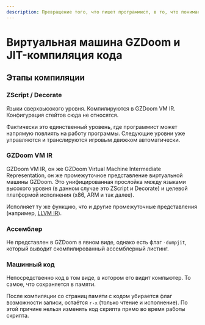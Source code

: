 ```yaml
---
description: Превращение того, что пишет программист, в то, что понимает компьютер.
---
```


# Виртуальная машина GZDoom и JIT-компиляция кода

## Этапы компиляции

### ZScript / Decorate

Языки сверхвысокого уровня. Компилируются в GZDoom VM IR. Конфигурация стейтов сюда не относятся.

Фактически это единственный уровень, где программист может напрямую повлиять на работу программы. Следующие уровни уже управляются и транслируются игровым движком автоматически.

### GZDoom VM IR

GZDoom VM IR, он же GZDoom Virtual Machine Intermediate Representation, он же промежуточное представление виртуальной машины GZDoom. Это унифицированная прослойка между языками высокого уровня (в данном случае это ZScript и Decorate) и целевой платформой исполнения (x86, ARM и так далее).

Исполняет ту же функцию, что и другие промежуточные представления (например, [LLVM IR](https://llvm.org/docs/LangRef.html)).&#x20;

### Ассемблер

Не представлен в GZDoom в явном виде, однако есть флаг `-dumpjit`, который выводит скомпилированный ассемблерный листинг.

### Машинный код

Непосредственно код в том виде, в котором его видит компьютер. То самое, что сохраняется в памяти.

После компиляции со страниц памяти с кодом убирается флаг возможности записи, остаётся `r-x`  (только чтение и исполнение). По этой причине нельзя изменять код скрипта прямо во время работы скрипта.
